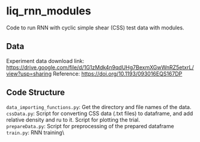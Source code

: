 # liq_rnn_modules
Code to run RNN with cyclic simple shear (CSS) test data with modules.
## Data
Experiment data download link: https://drive.google.com/file/d/1G1zMdk4n9qdUHg7BexmXGwWnRZ5etxrL/view?usp=sharing Reference: https://doi.org/10.1193/093016EQS167DP
## Code Structure
`data_importing_functions.py`: Get the directory and file names of the data.\
`cssData.py`: Script for converting CSS data (.txt files) to dataframe, and add relative density and ru to it. 
Script for plotting the trial.\
`prepareData.py`: Script for preprocessing of the prepared dataframe\
`train.py`: RNN training\

